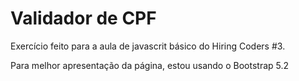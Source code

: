 # Validador de CPF

Exercício feito para a aula de javascrit básico do Hiring Coders #3.

Para melhor apresentação da página, estou usando o Bootstrap 5.2

